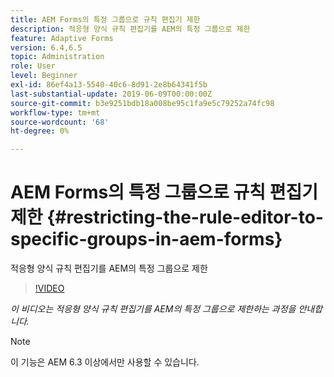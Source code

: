 ```yaml
---
title: AEM Forms의 특정 그룹으로 규칙 편집기 제한
description: 적응형 양식 규칙 편집기를 AEM의 특정 그룹으로 제한
feature: Adaptive Forms
version: 6.4,6.5
topic: Administration
role: User
level: Beginner
exl-id: 86ef4a13-5540-40c6-8d91-2e8b64341f5b
last-substantial-update: 2019-06-09T00:00:00Z
source-git-commit: b3e9251bdb18a008be95c1fa9e5c79252a74fc98
workflow-type: tm+mt
source-wordcount: '68'
ht-degree: 0%

---
```


# AEM Forms의 특정 그룹으로 규칙 편집기 제한 {#restricting-the-rule-editor-to-specific-groups-in-aem-forms}

적응형 양식 규칙 편집기를 AEM의 특정 그룹으로 제한

>[!VIDEO](https://video.tv.adobe.com/v/19470?quality=12&learn=on)

*이 비디오는 적응형 양식 규칙 편집기를 AEM의 특정 그룹으로 제한하는 과정을 안내합니다.*

>[!NOTE]
>
>이 기능은 AEM 6.3 이상에서만 사용할 수 있습니다.
